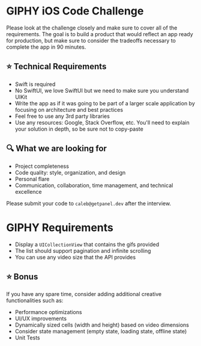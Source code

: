 # GIPHY iOS Code Challenge

Please look at the challenge closely and make sure to cover all of the requirements.  The goal is to build a product that would reflect an app ready for production, but make sure to consider the tradeoffs necessary to complete the app in 90 minutes.

## ⭐️ Technical Requirements
- Swift is required
- No SwiftUI, we love SwiftUI but we need to make sure you understand UIKit
- Write the app as if it was going to be part of a larger scale application by focusing on architecture and best practices
- Feel free to use any 3rd party libraries
- Use any resources: Google, Stack Overflow, etc.  You'll need to explain your solution in depth, so be sure not to copy-paste

## 🔍 What we are looking for
- Project completeness
- Code quality: style, organization, and design
- Personal flare
- Communication, collaboration, time management, and technical excellence

Please submit your code to `caleb@getpanel.dev` after the interview.

# GIPHY Requirements
- Display a `UICollectionView` that contains the gifs provided
- The list should support pagination and infinite scrolling
- You can use any video size that the API provides

## ⭐️ Bonus
If you have any spare time, consider adding additional creative functionalities such as:
- Performance optimizations
- UI/UX improvements
- Dynamically sized cells (width and height) based on video dimensions
- Consider state management (empty state, loading state, offline state)
- Unit Tests
